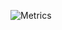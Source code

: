 ![Metrics](https://metrics.lecoq.io/Loupeznik?template=classic&isocalendar=1&languages=1&isocalendar.duration=half-year&config.timezone=Europe%2FPrague)
